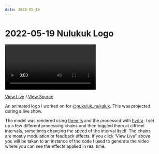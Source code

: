```yaml
---
date: 2022-05-19
---
```


# 2022-05-19 Nulukuk Logo

<video controls>
  <source src="/posts/nukuluk_logo/nukuluk_logo.mp4" type="video/mp4">
</video>

[View Live](/pages/nukuluk_logo_loop) / [View Source](https://github.com/gabrieldavison/nukulul_loop)

An animated logo I worked on for [@nukuluk_nukuluk](https://www.instagram.com/nukuluk_nukuluk/?hl=en). This was projected during a live show.

The model was rendered using [three.js](https://threejs.org/) and the processed with [hydra](https://github.com/hydra-synth/hydra). I set up a few different processing chains and then toggled them at diffrent intervals, sometimes changing the speed of the interval itself. The chains are mostly modulation or feedback effects. If you click 'View Live" above you will be taken to an instance of the code I used to generate the video where you can see the effects applied in real time. 
